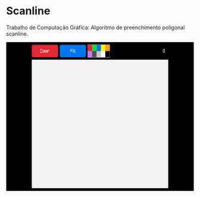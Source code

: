 # Scanline

Trabalho de Computação Gráfica: Algoritmo de preenchimento poligonal scanline.

<img align="center" alt="demo" height="400" src="./demo.gif">
